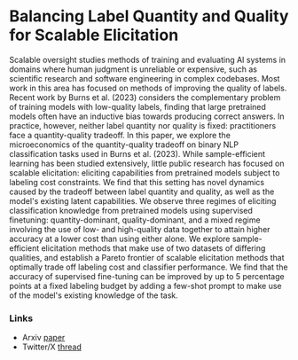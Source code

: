 # Balancing Label Quantity and Quality for Scalable Elicitation
Scalable oversight studies methods of training and evaluating AI systems in domains where human judgment is unreliable or expensive, such as scientific research and software engineering in complex codebases. Most work in this area has focused on methods of improving the quality of labels. Recent work by Burns et al. (2023) considers the complementary problem of training models with low-quality labels, finding that large pretrained models often have an inductive bias towards producing correct answers. In practice, however, neither label quantity nor quality is fixed: practitioners face a quantity-quality tradeoff. In this paper, we explore the microeconomics of the quantity-quality tradeoff on binary NLP classification tasks used in Burns et al. (2023). While sample-efficient learning has been studied extensively, little public research has focused on scalable elicitation: eliciting capabilities from pretrained models subject to labeling cost constraints. We find that this setting has novel dynamics caused by the tradeoff between label quantity and quality, as well as the model's existing latent capabilities. We observe three regimes of eliciting classification knowledge from pretrained models using supervised finetuning: quantity-dominant, quality-dominant, and a mixed regime involving the use of low- and high-quality data together to attain higher accuracy at a lower cost than using either alone. We explore sample-efficient elicitation methods that make use of two datasets of differing qualities, and establish a Pareto frontier of scalable elicitation methods that optimally trade off labeling cost and classifier performance. We find that the accuracy of supervised fine-tuning can be improved by up to 5 percentage points at a fixed labeling budget by adding a few-shot prompt to make use of the model's existing knowledge of the task.

### Links
- Arxiv [paper](https://arxiv.org/abs/2410.13215)
- Twitter/X [thread](https://x.com/alextmallen/status/1848782532718039057)
